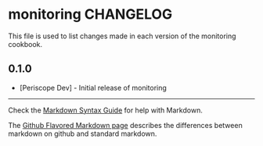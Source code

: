 monitoring CHANGELOG
====================

This file is used to list changes made in each version of the monitoring cookbook.

0.1.0
-----
- [Periscope Dev] - Initial release of monitoring

- - -
Check the [Markdown Syntax Guide](http://daringfireball.net/projects/markdown/syntax) for help with Markdown.

The [Github Flavored Markdown page](http://github.github.com/github-flavored-markdown/) describes the differences between markdown on github and standard markdown.
